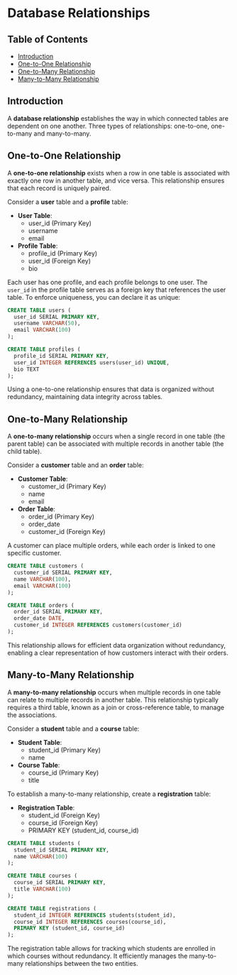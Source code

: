 # Database Relationships

## Table of Contents

- [Introduction](#introduction)
- [One-to-One Relationship](#one-to-one-relationship)
- [One-to-Many Relationship](#one-to-many-relationship)
- [Many-to-Many Relationship](#many-to-many-relationship)

## Introduction

A **database relationship** establishes the way in which connected tables are dependent on one another. Three types of relationships: one-to-one, one-to-many and many-to-many.

## One-to-One Relationship

A **one-to-one relationship** exists when a row in one table is associated with exactly one row in another table, and vice versa. This relationship ensures that each record is uniquely paired.

Consider a **user** table and a **profile** table:

- **User Table**:
  - user_id (Primary Key)
  - username
  - email
- **Profile Table**:
  - profile_id (Primary Key)
  - user_id (Foreign Key)
  - bio

Each user has one profile, and each profile belongs to one user. The `user_id` in the profile table serves as a foreign key that references the user table. To enforce uniqueness, you can declare it as unique:

```sql
CREATE TABLE users (
  user_id SERIAL PRIMARY KEY,
  username VARCHAR(50),
  email VARCHAR(100)
);

CREATE TABLE profiles (
  profile_id SERIAL PRIMARY KEY,
  user_id INTEGER REFERENCES users(user_id) UNIQUE,
  bio TEXT
);
```

Using a one-to-one relationship ensures that data is organized without redundancy, maintaining data integrity across tables.

## One-to-Many Relationship

A **one-to-many relationship** occurs when a single record in one table (the parent table) can be associated with multiple records in another table (the child table).

Consider a **customer** table and an **order** table:

- **Customer Table**:
  - customer_id (Primary Key)
  - name
  - email
- **Order Table**:
  - order_id (Primary Key)
  - order_date
  - customer_id (Foreign Key)

A customer can place multiple orders, while each order is linked to one specific customer.

```sql
CREATE TABLE customers (
  customer_id SERIAL PRIMARY KEY,
  name VARCHAR(100),
  email VARCHAR(100)
);

CREATE TABLE orders (
  order_id SERIAL PRIMARY KEY,
  order_date DATE,
  customer_id INTEGER REFERENCES customers(customer_id)
);
```

This relationship allows for efficient data organization without redundancy, enabling a clear representation of how customers interact with their orders.

## Many-to-Many Relationship

A **many-to-many relationship** occurs when multiple records in one table can relate to multiple records in another table. This relationship typically requires a third table, known as a join or cross-reference table, to manage the associations.

Consider a **student** table and a **course** table:

- **Student Table**:
  - student_id (Primary Key)
  - name
- **Course Table**:
  - course_id (Primary Key)
  - title

To establish a many-to-many relationship, create a **registration** table:

- **Registration Table**:
  - student_id (Foreign Key)
  - course_id (Foreign Key)
  - PRIMARY KEY (student_id, course_id)

```sql
CREATE TABLE students (
  student_id SERIAL PRIMARY KEY,
  name VARCHAR(100)
);

CREATE TABLE courses (
  course_id SERIAL PRIMARY KEY,
  title VARCHAR(100)
);

CREATE TABLE registrations (
  student_id INTEGER REFERENCES students(student_id),
  course_id INTEGER REFERENCES courses(course_id),
  PRIMARY KEY (student_id, course_id)
);
```

The registration table allows for tracking which students are enrolled in which courses without redundancy. It efficiently manages the many-to-many relationships between the two entities.
